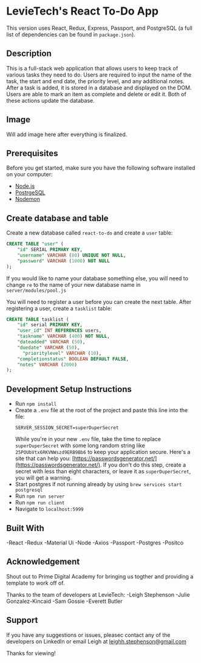 
# LevieTech's React To-Do App
This version uses React, Redux, Express, Passport, and PostgreSQL (a full list of dependencies can be found in `package.json`).

## Description
This is a full-stack web application that allows users to keep track of various tasks they need to do. Users are required to input the name of the task, the start and end date, the priority level, and any additional notes. After a task is added, it is stored in a database and displayed on the DOM. Users are able to mark an item as complete and delete or edit it. Both of these actions update the database. 

## Image
Will add image here after everything is finalized. 

## Prerequisites

Before you get started, make sure you have the following software installed on your computer:

- [Node.js](https://nodejs.org/en/)
- [PostrgeSQL](https://www.postgresql.org/)
- [Nodemon](https://nodemon.io/)

## Create database and table

Create a new database called `react-to-do` and create a `user` table:

```SQL
CREATE TABLE "user" (
    "id" SERIAL PRIMARY KEY,
    "username" VARCHAR (80) UNIQUE NOT NULL,
    "password" VARCHAR (1000) NOT NULL
);
```

If you would like to name your database something else, you will need to change `re` to the name of your new database name in `server/modules/pool.js`

You will need to register a user before you can create the next table. After registering a user, create a `tasklist` table:

```SQL
CREATE TABLE tasklist (
    "id" serial PRIMARY KEY,
    "user_id" INT REFERENCES users,
    "taskname" VARCHAR (400) NOT NULL,
    "dateadded" VARCHAR (50),
    "duedate" VARCHAR (50),
	  "prioritylevel" VARCHAR (10),
    "completionstatus" BOOLEAN DEFAULT FALSE,
    "notes" VARCHAR (2000)
);
```

## Development Setup Instructions

- Run `npm install`
- Create a `.env` file at the root of the project and paste this line into the file:
  ```
  SERVER_SESSION_SECRET=superDuperSecret
  ```
  While you're in your new `.env` file, take the time to replace `superDuperSecret` with some long random string like `25POUbVtx6RKVNWszd9ERB9Bb6` to keep your application secure. Here's a site that can help you: [https://passwordsgenerator.net/](https://passwordsgenerator.net/). If you don't do this step, create a secret with less than eight characters, or leave it as `superDuperSecret`, you will get a warning.
- Start postgres if not running already by using `brew services start postgresql`
- Run `npm run server`
- Run `npm run client`
- Navigate to `localhost:5999`

## Built With 
-React
-Redux
-Material Ui
-Node
-Axios
-Passport
-Postgres
-Positco

## Acknowledgement 
Shout out to Prime Digital Academy for bringing us togther and providing a template to work off of.

Thanks to the team of developers at LevieTech:
-Leigh Stephenson
-Julie Gonzalez-Kincaid
-Sam Gossie
-Everett Butler

## Support 
If you have any suggestions or issues, pleasec contact any of the developers on LinkedIn or email Leigh at leighh.stephenson@gmail.com 

Thanks for viewing!